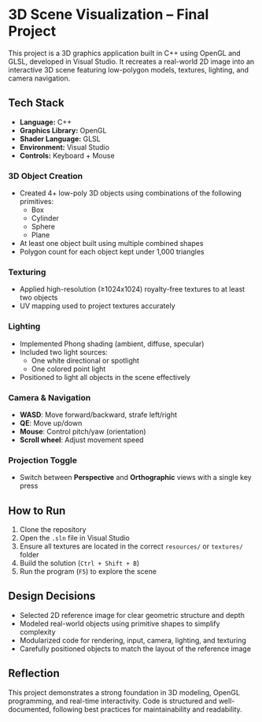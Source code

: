 # 3D Scene Visualization – Final Project

This project is a 3D graphics application built in C++ using OpenGL and GLSL, developed in Visual Studio. It recreates a real-world 2D image into an interactive 3D scene featuring low-polygon models, textures, lighting, and camera navigation.

##  Tech Stack

- **Language:** C++
- **Graphics Library:** OpenGL
- **Shader Language:** GLSL
- **Environment:** Visual Studio
- **Controls:** Keyboard + Mouse

###  3D Object Creation
- Created 4+ low-poly 3D objects using combinations of the following primitives:
  - Box
  - Cylinder
  - Sphere
  - Plane
- At least one object built using multiple combined shapes
- Polygon count for each object kept under 1,000 triangles

###  Texturing
- Applied high-resolution (≥1024x1024) royalty-free textures to at least two objects
- UV mapping used to project textures accurately

###  Lighting
- Implemented Phong shading (ambient, diffuse, specular)
- Included two light sources:
  - One white directional or spotlight
  - One colored point light
- Positioned to light all objects in the scene effectively

###  Camera & Navigation
- **WASD**: Move forward/backward, strafe left/right  
- **QE**: Move up/down  
- **Mouse**: Control pitch/yaw (orientation)  
- **Scroll wheel**: Adjust movement speed  

###  Projection Toggle
- Switch between **Perspective** and **Orthographic** views with a single key press

##  How to Run

1. Clone the repository
2. Open the `.sln` file in Visual Studio
3. Ensure all textures are located in the correct `resources/` or `textures/` folder
4. Build the solution (`Ctrl + Shift + B`)
5. Run the program (`F5`) to explore the scene

##  Design Decisions

- Selected 2D reference image for clear geometric structure and depth
- Modeled real-world objects using primitive shapes to simplify complexity
- Modularized code for rendering, input, camera, lighting, and texturing
- Carefully positioned objects to match the layout of the reference image

##  Reflection

This project demonstrates a strong foundation in 3D modeling, OpenGL programming, and real-time interactivity. Code is structured and well-documented, following best practices for maintainability and readability.

